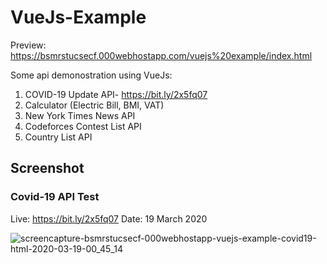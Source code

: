 # VueJs-Example
Preview: https://bsmrstucsecf.000webhostapp.com/vuejs%20example/index.html

Some api demonostration using VueJs:

 1. COVID-19 Update API- https://bit.ly/2x5fq07
 2. Calculator (Electric Bill, BMI, VAT)
 3. New York Times News API
 4. Codeforces Contest List API
 5. Country List API
 
 ## Screenshot
 ### Covid-19 API Test 
 Live: https://bit.ly/2x5fq07
 Date: 19 March 2020
 
![screencapture-bsmrstucsecf-000webhostapp-vuejs-example-covid19-html-2020-03-19-00_45_14](https://user-images.githubusercontent.com/23233774/77460290-14cf4b00-6e2b-11ea-9a3e-77eda7fff7aa.png)

 
 
